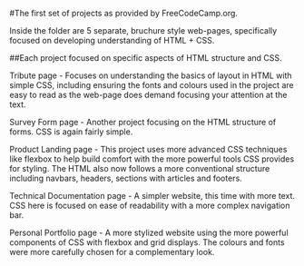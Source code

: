 #The first set of projects as provided by FreeCodeCamp.org.

Inside the folder are 5 separate, bruchure style web-pages, specifically focused on developing understanding of HTML + CSS.

##Each project focused on specific aspects of HTML structure and CSS.

Tribute page - Focuses on understanding the basics of layout in HTML with simple CSS,
including ensuring the fonts and colours used in the project are easy to read as the web-page does demand focusing your attention at the text.

Survey Form page - Another project focusing on the HTML structure of forms. CSS is again fairly simple.

Product Landing page - This project uses more advanced CSS techniques like flexbox to help build comfort with the more powerful tools CSS provides for styling.
The HTML also now follows a more conventional structure including navbars, headers, sections with articles and footers.

Technical Documentation page - A simpler website, this time with more text. CSS here is focused on ease of readability with a more complex navigation bar.

Personal Portfolio page - A more stylized website using the more powerful components of CSS with flexbox and grid displays. The colours and fonts were more carefully chosen
for a complementary look.
